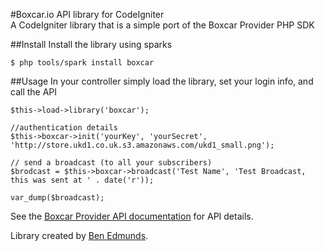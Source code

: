 #Boxcar.io API library for CodeIgniter  
A CodeIgniter library that is a simple port of the Boxcar Provider PHP SDK

##Install
Install the library using sparks

	$ php tools/spark install boxcar


##Usage
In your controller simply load the library, set your login info, and call the API  
   
	$this->load->library('boxcar');

	//authentication details
	$this->boxcar->init('yourKey', 'yourSecret', 'http://store.ukd1.co.uk.s3.amazonaws.com/ukd1_small.png');

	// send a broadcast (to all your subscribers)
	$brodcast = $this->boxcar->broadcast('Test Name', 'Test Broadcast, this was sent at ' . date('r'));

	var_dump($broadcast);


See the [Boxcar Provider API documentation](http://boxcar.io/help/api/providers) for API details.

Library created by [Ben Edmunds](http://benedmunds.com).